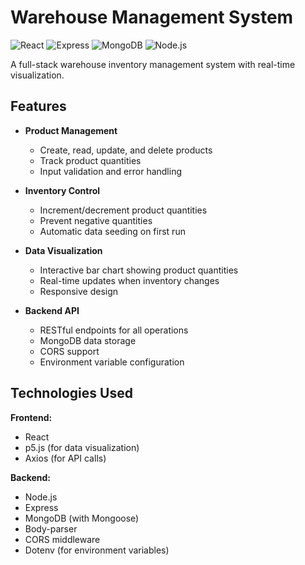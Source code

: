 # Warehouse Management System

![React](https://img.shields.io/badge/React-18.2.0-blue)
![Express](https://img.shields.io/badge/Express-4.18.2-green)
![MongoDB](https://img.shields.io/badge/MongoDB-6.0.5-green)
![Node.js](https://img.shields.io/badge/Node.js-16.x-orange)

A full-stack warehouse inventory management system with real-time visualization.

## Features

- **Product Management**
  - Create, read, update, and delete products
  - Track product quantities
  - Input validation and error handling

- **Inventory Control**
  - Increment/decrement product quantities
  - Prevent negative quantities
  - Automatic data seeding on first run

- **Data Visualization**
  - Interactive bar chart showing product quantities
  - Real-time updates when inventory changes
  - Responsive design

- **Backend API**
  - RESTful endpoints for all operations
  - MongoDB data storage
  - CORS support
  - Environment variable configuration

## Technologies Used

**Frontend:**
- React
- p5.js (for data visualization)
- Axios (for API calls)

**Backend:**
- Node.js
- Express
- MongoDB (with Mongoose)
- Body-parser
- CORS middleware
- Dotenv (for environment variables)
